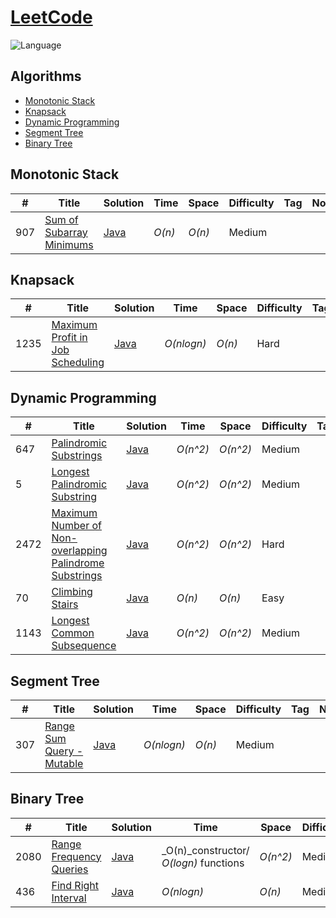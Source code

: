 # [LeetCode](https://leetcode.com/problemset/all/)

![Language](https://img.shields.io/badge/language-Java%20%2F%20Javascript-blue.svg)&nbsp;

## Algorithms

* [Monotonic Stack](https://github.com/smartsammy787/LeetCodePrep#Monotonic-Stack)
* [Knapsack](https://github.com/smartsammy787/LeetCodePrep#KnapSack)
* [Dynamic Programming](https://github.com/smartsammy787/LeetCodePrep#Dynamic-Programming)
* [Segment Tree](https://github.com/smartsammy787/LeetCodePrep#Segment-Tree)
* [Binary Tree](https://github.com/smartsammy787/LeetCodePrep#Binary-Tree)


## Monotonic Stack
|  #  | Title           |  Solution       |  Time           | Space           | Difficulty    | Tag          | Note| 
|-----|---------------- | --------------- | --------------- | --------------- | ------------- |--------------|-----|
907 | [Sum of Subarray Minimums](https://leetcode.com/problems/sum-of-subarray-minimums/) | [Java](./LeetCodeInterviewPrep/src/MonotonicStack/SumOfSubArrayMins.java) | _O(n)_ | _O(n)_ | Medium ||


## Knapsack
|  #  | Title           |  Solution       |  Time           | Space           | Difficulty    | Tag          | Note| 
|-----|---------------- | --------------- | --------------- | --------------- | ------------- |--------------|-----|
1235 | [Maximum Profit in Job Scheduling](https://leetcode.com/problems/maximum-profit-in-job-scheduling/) | [Java](./LeetCodeInterviewPrep/src/knapsack/MaxProfitJobScheduling.java) | _O(nlogn)_ | _O(n)_ | Hard ||


## Dynamic Programming
|  #  | Title           |  Solution       |  Time           | Space           | Difficulty    | Tag          | Note| 
|-----|---------------- | --------------- | --------------- | --------------- | ------------- |--------------|-----|
647 | [Palindromic Substrings](https://leetcode.com/problems/palindromic-substrings/) | [Java](./LeetCodeInterviewPrep/src/dynamicProgramming/CountPalindromicSubstrings.java) | _O(n^2)_ | _O(n^2)_ | Medium ||
5 | [Longest Palindromic Substring](https://leetcode.com/problems/longest-palindromic-substring/) | [Java](./LeetCodeInterviewPrep/src/dynamicProgramming/LongestPalindromicSubstring.java) | _O(n^2)_ | _O(n^2)_ | Medium ||
2472 | [Maximum Number of Non-overlapping Palindrome Substrings](https://leetcode.com/problems/maximum-number-of-non-overlapping-palindrome-substrings/) | [Java](./LeetCodeInterviewPrep/src/dynamicProgramming/MaxNumNonOverlappingPalindromicSubstring.java) | _O(n^2)_ | _O(n^2)_ | Hard ||
70 | [Climbing Stairs](https://leetcode.com/problems/climbing-stairs/) | [Java](./LeetCodeInterviewPrep/src/dynamicProgramming/ClimbingStairs.java) | _O(n)_ | _O(n)_ | Easy ||
1143 | [Longest Common Subsequence](https://leetcode.com/problems/longest-common-subsequence/) | [Java](./LeetCodeInterviewPrep/src/dynamicProgramming/LongestCommonSubsequence.java) | _O(n^2)_ | _O(n^2)_ | Medium ||


## Segment Tree
|  #  | Title           |  Solution       |  Time           | Space           | Difficulty    | Tag          | Note| 
|-----|---------------- | --------------- | --------------- | --------------- | ------------- |--------------|-----|
307 | [Range Sum Query - Mutable](https://leetcode.com/problems/range-sum-query-mutable/) | [Java](./LeetCodeInterviewPrep/src/segmentTree/RangeSumQueryMutable.java) | _O(nlogn)_ | _O(n)_ | Medium ||

## Binary Tree
|  #  | Title           |  Solution       |  Time           | Space           | Difficulty    | Tag          | Note| 
|-----|---------------- | --------------- | --------------- | --------------- | ------------- |--------------|-----|
2080 | [Range Frequency Queries](https://leetcode.com/problems/range-frequency-queries/) | [Java](./LeetCodeInterviewPrep/src/binarySearch/RangeFrequencyQueries.java) | _O(n)_constructor/ _O(logn)_ functions| _O(n^2)_ | Medium ||
436 | [Find Right Interval](https://leetcode.com/problems/find-right-interval/) | [Java](./LeetCodeInterviewPrep/src/binarySearch/FindRightInterval.java) | _O(nlogn)_| _O(n)_ | Medium ||
 
